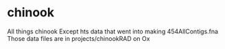 # chinook
All things chinook
Except hts data that went into making 454AllContigs.fna
Those data files are in projects/chinookRAD on Ox
